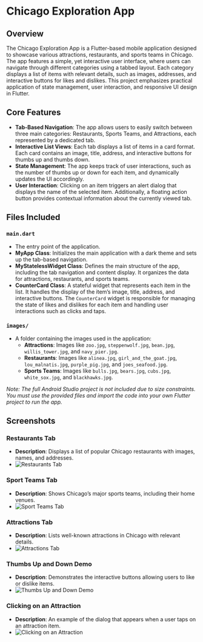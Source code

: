 # Chicago Exploration App

## Overview

The Chicago Exploration App is a Flutter-based mobile application designed to showcase various attractions, restaurants, and sports teams in Chicago. The app features a simple, yet interactive user interface, where users can navigate through different categories using a tabbed layout. Each category displays a list of items with relevant details, such as images, addresses, and interactive buttons for likes and dislikes. This project emphasizes practical application of state management, user interaction, and responsive UI design in Flutter.

## Core Features

- **Tab-Based Navigation**: The app allows users to easily switch between three main categories: Restaurants, Sports Teams, and Attractions, each represented by a dedicated tab.
- **Interactive List Views**: Each tab displays a list of items in a card format. Each card contains an image, title, address, and interactive buttons for thumbs up and thumbs down.
- **State Management**: The app keeps track of user interactions, such as the number of thumbs up or down for each item, and dynamically updates the UI accordingly.
- **User Interaction**: Clicking on an item triggers an alert dialog that displays the name of the selected item. Additionally, a floating action button provides contextual information about the currently viewed tab.

## Files Included

### `main.dart`
- The entry point of the application.
- **MyApp Class**: Initializes the main application with a dark theme and sets up the tab-based navigation.
- **MyStatelessWidget Class**: Defines the main structure of the app, including the tab navigation and content display. It organizes the data for attractions, restaurants, and sports teams.
- **CounterCard Class**: A stateful widget that represents each item in the list. It handles the display of the item’s image, title, address, and interactive buttons. The `CounterCard` widget is responsible for managing the state of likes and dislikes for each item and handling user interactions such as clicks and taps.

### `images/`
- A folder containing the images used in the application:
  - **Attractions**: Images like `zoo.jpg`, `steppenwolf.jpg`, `bean.jpg`, `willis_tower.jpg`, and `navy_pier.jpg`.
  - **Restaurants**: Images like `alinea.jpg`, `girl_and_the_goat.jpg`, `lou_malnatis.jpg`, `purple_pig.jpg`, and `joes_seafood.jpg`.
  - **Sports Teams**: Images like `bulls.jpg`, `bears.jpg`, `cubs.jpg`, `white_sox.jpg`, and `blackhawks.jpg`.

*Note: The full Android Studio project is not included due to size constraints. You must use the provided files and import the code into your own Flutter project to run the app.*

## Screenshots

### Restaurants Tab
- **Description**: Displays a list of popular Chicago restaurants with images, names, and addresses.
- ![Restaurants Tab](images/Restaurants_Tab.png)

### Sport Teams Tab
- **Description**: Shows Chicago’s major sports teams, including their home venues.
- ![Sport Teams Tab](images/sports_teams_tab.png)

### Attractions Tab
- **Description**: Lists well-known attractions in Chicago with relevant details.
- ![Attractions Tab](images/attractions_tab.png)

### Thumbs Up and Down Demo
- **Description**: Demonstrates the interactive buttons allowing users to like or dislike items.
- ![Thumbs Up and Down Demo](images/thumbs_up_down_demo.png)

### Clicking on an Attraction
- **Description**: An example of the dialog that appears when a user taps on an attraction item.
- ![Clicking on an Attraction](images/clicking_on_attraction.png)
